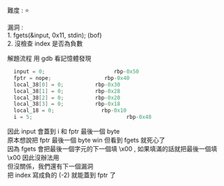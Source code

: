 難度 :  :star: 
  
漏洞 :<br>
      1. fgets(&input, 0x11, stdin); (bof) <br>
      2. 沒檢查 index 是否為負數<br>
     
解題流程
     用 gdb 看記憶體發現
     
```c
  input = 0;                      rbp-0x50
  fptr = nope;                 rbp-0x40
  local_38[0] = 0;          rbp-0x30
  local_38[1] = 0;          rbp-0x28
  local_38[2] = 0;          rbp-0x20
  local_38[3] = 0;          rbp-0x18
  local_18 = 0;               rbp-0x10
  i = 5;                              rbp-0x48
```

因此 input 會蓋到 i 和 fptr 最後一個 byte <br>
原本想說把 fptr 最後一個 byte  win 但看到 fgets 就死心了 <br>
因為 fgets 會把最後一個字元的下一個填 \x00 , 如果填滿的話就把最後一個填 \x00 因此沒辦法用 <br>
但沒關係，我們還有下一個漏洞 <br>
把 index 寫成負的 (-2) 就能蓋到 fptr 了 <br>
